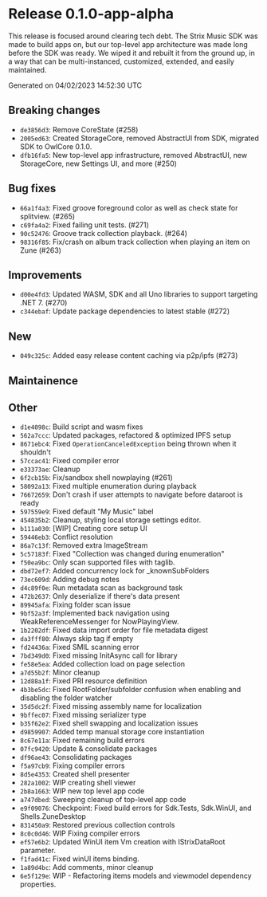 # Release 0.1.0-app-alpha
 This release is focused around clearing tech debt. The Strix Music SDK was made to build apps on, but our top-level app architecture was made long before the SDK was ready. We wiped it and rebuilt it from the ground up, in a way that can be multi-instanced, customized, extended, and easily maintained.

Generated on 04/02/2023 14:52:30 UTC

## Breaking changes
 - `de3856d3`:  Remove CoreState (#258)
 - `2005ed63`: Created StorageCore, removed AbstractUI from SDK, migrated SDK to OwlCore 0.1.0.
 - `dfb16fa5`:  New top-level app infrastructure, removed AbstractUI, new StorageCore, new Settings UI, and more (#250)
## Bug fixes
 - `66a1f4a3`:  Fixed groove foreground color as well as check state for splitview.  (#265)
 - `c69fa4a2`:  Fixed failing unit tests. (#271)
 - `90c52476`:  Groove track collection playback. (#264)
 - `98316f85`:  Fix/crash on album track collection when playing an item on Zune (#263)
## Improvements
 - `d00e4fd3`:  Updated WASM, SDK and all Uno libraries to support targeting .NET 7. (#270)
 - `c344ebaf`:  Update package dependencies to latest stable (#272)
## New
 - `049c325c`:  Added easy release content caching via p2p/ipfs (#273)
## Maintainence
## Other
 - `d1e4098c`: Build script and wasm fixes
 - `562a7ccc`: Updated packages, refactored & optimized IPFS setup
 - `8671ebc4`: Fixed `OperationCanceledException` being thrown when it shouldn't
 - `57ccac41`: Fixed compiler error
 - `e33373ae`: Cleanup
 - `6f2cb15b`: Fix/sandbox shell nowplaying (#261)
 - `58092a13`: Fixed multiple enumeration during playback
 - `76672659`: Don't crash if user attempts to navigate before dataroot is ready
 - `597559e9`: Fixed default "My Music" label
 - `454835b2`: Cleanup, styling local storage settings editor.
 - `b111a030`: [WIP] Creating core setup UI
 - `59446eb3`: Conflict resolution
 - `86a7c13f`: Removed extra ImageStream
 - `5c57183f`: Fixed "Collection was changed during enumeration"
 - `f50ea9bc`: Only scan supported files with taglib.
 - `dbd72ef7`: Added concurrency lock for _knownSubFolders
 - `73ec609d`: Adding debug notes
 - `d4c89f0e`: Run metadata scan as background task
 - `472b2637`: Only deserialize if there's data present
 - `89945afa`: Fixing folder scan issue
 - `9bf52a3f`: Implemented back navigation using WeakReferenceMessenger for NowPlayingView.
 - `1b2202df`: Fixed data import order for file metadata digest
 - `da3fff80`: Always skip tag if empty
 - `fd24436a`: Fixed SMIL scanning error
 - `7bd349d0`: Fixed missing InitAsync call for library
 - `fe58e5ea`: Added collection load on page selection
 - `a7d55b2f`: Minor cleanup
 - `12d88a1f`: Fixed PRI resource definition
 - `4b3be5dc`: Fixed RootFolder/subfolder confusion when enabling and disabling the folder watcher
 - `35d5dc2f`: Fixed missing assembly name for localization
 - `9bffec07`: Fixed missing serializer type
 - `b35f62e2`: Fixed shell swapping and localization issues
 - `d9859907`: Added temp manual storage core instantiation
 - `8c67e11a`: Fixed remaining build errors
 - `07fc9420`: Update & consolidate packages
 - `df96ae43`: Consolidating packages
 - `f5a97cb9`: Fixing compiler errors
 - `8d5e4353`: Created shell presenter
 - `282a1002`: WIP creating shell viewer
 - `2b8a1663`: WIP new top level app code
 - `a747dbed`: Sweeping cleanup of top-level app code
 - `e9f09076`: Checkpoint: Fixed build errors for Sdk.Tests, Sdk.WinUI, and Shells.ZuneDesktop
 - `831450a9`: Restored previous collection controls
 - `8c0c0d46`: WIP Fixing compiler errors
 - `ef57e6b2`: Updated WinUI item Vm creation with IStrixDataRoot parameter.
 - `f1fad41c`: Fixed winUI items binding.
 - `1a89d4bc`: Add comments, minor cleanup
 - `6e5f129e`: WIP - Refactoring items models and viewmodel dependency properties.
